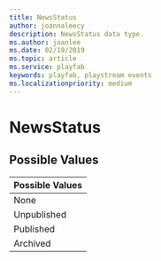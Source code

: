 ```yaml
---
title: NewsStatus
author: joannaleecy
description: NewsStatus data type.
ms.author: joanlee
ms.date: 02/19/2019
ms.topic: article
ms.service: playfab
keywords: playfab, playstream events
ms.localizationpriority: medium
---
```


# NewsStatus

## Possible Values

|Possible Values|
| :--------------------|
|None|
|Unpublished|
|Published|
|Archived|

